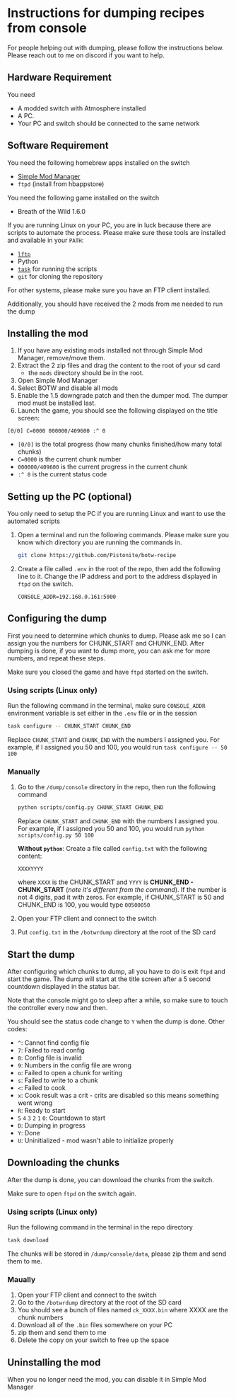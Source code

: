 # Instructions for dumping recipes from console
For people helping out with dumping, please follow the instructions below.
Please reach out to me on discord if you want to help.

## Hardware Requirement
You need
- A modded switch with Atmosphere installed
- A PC.
- Your PC and switch should be connected to the same network

## Software Requirement
You need the following homebrew apps installed on the switch
- [Simple Mod Manager](https://github.com/nadrino/SimpleModManager)
- `ftpd` (install from hbappstore)

You need the following game installed on the switch
- Breath of the Wild 1.6.0

If you are running Linux on your PC, you are in luck because there are scripts
to automate the process. Please make sure these tools are installed
and available in your `PATH`:
- [`lftp`](https://lftp.yar.ru/)
- Python
- [`task`](https://taskfile.dev/) for running the scripts
- `git` for cloning the repository

For other systems, please make sure you have an FTP client installed.

Additionally, you should have received the 2 mods from me needed to run the dump

## Installing the mod
1. If you have any existing mods installed not through Simple Mod Manager, remove/move them.
2. Extract the 2 zip files and drag the content to the root of your sd card
   - the `mods` directory should be in the root.
3. Open Simple Mod Manager
4. Select BOTW and disable all mods
5. Enable the 1.5 downgrade patch and then the dumper mod. The dumper mod must be installed last.
6. Launch the game, you should see the following displayed on the title screen:
```
[0/0] C=0000 000000/409600 :^ 0
```
- `[0/0]` is the total progress (how many chunks finished/how many total chunks)
- `C=0000` is the current chunk number
- `000000/409600` is the current progress in the current chunk
- `:^ 0` is the current status code

## Setting up the PC (optional)
You only need to setup the PC if you are running Linux and
want to use the automated scripts
1. Open a terminal and run the following commands. Please
   make sure you know which directory you are running the commands in.
    ```bash
    git clone https://github.com/Pistonite/botw-recipe
    ```
2. Create a file called `.env` in the root of the repo, then add the following line to it. Change the IP address
    and port to the address displayed in `ftpd` on the switch.
    ```
    CONSOLE_ADDR=192.168.0.161:5000
    ```

## Configuring the dump
First you need to determine which chunks to dump. Please ask me so I can
assign you the numbers for CHUNK_START and CHUNK_END. After dumping is done,
if you want to dump more, you can ask me for more numbers, and repeat these steps.

Make sure you closed the game and have `ftpd` started on the switch.

### Using scripts (Linux only)
Run the following command in the terminal,
make sure `CONSOLE_ADDR` environment variable is set either in the `.env` file or in the session
```bash
task configure -- CHUNK_START CHUNK_END
```
Replace `CHUNK_START` and `CHUNK_END` with the numbers I assigned you.
For example, if I assigned you 50 and 100, you would run `task configure -- 50 100`

### Manually
1. Go to the `/dump/console` directory in the repo, then run the following command
    ```bash
    python scripts/config.py CHUNK_START CHUNK_END
    ```
    Replace `CHUNK_START` and `CHUNK_END` with the numbers I assigned you.
    For example, if I assigned you 50 and 100, you would run `python scripts/config.py 50 100`

    **Without `python`**: Create a file called `config.txt` with the following content:
    ```
    XXXXYYYY
    ```
    where `XXXX` is the CHUNK_START and `YYYY` is **CHUNK_END - CHUNK_START** (*note it's different from the command*).
    If the number is not 4 digits, pad it with zeros.
    For example, if CHUNK_START is 50 and CHUNK_END is 100, you would type `00500050`
2. Open your FTP client and connect to the switch
3. Put `config.txt` in the `/botwrdump` directory at the root of the SD card

## Start the dump
After configuring which chunks to dump, all you have to do is exit `ftpd`
and start the game. The dump will start at the title screen after a 5 second countdown
displayed in the status bar.

Note that the console might go to sleep after a while, so make sure to
touch the controller every now and then.

You should see the status code change to `Y` when the dump is done.
Other codes:
- `^`: Cannot find config file
- `7`: Failed to read config
- `8`: Config file is invalid
- `9`: Numbers in the config file are wrong
- `o`: Failed to open a chunk for writing
- `s`: Failed to write to a chunk
- `<`: Failed to cook
- `x`: Cook result was a crit - crits are disabled so this means something went wrong
- `R`: Ready to start
- `5` `4` `3` `2` `1` `0`: Countdown to start
- `D`: Dumping in progress
- `Y`: Done
- `U`: Uninitialized - mod wasn't able to initialize properly

## Downloading the chunks
After the dump is done, you can download the chunks from the switch.

Make sure to open `ftpd` on the switch again.

### Using scripts (Linux only)
Run the following command in the terminal in the repo directory
```bash
task download
```
The chunks will be stored in `/dump/console/data`, please zip them and send them to me.

### Maually
1. Open your FTP client and connect to the switch
2. Go to the `/botwrdump` directory at the root of the SD card
3. You should see a bunch of files named `ck_XXXX.bin` where XXXX are the chunk numbers
4. Download all of the `.bin` files somewhere on your PC
5. zip them and send them to me
6. Delete the copy on your switch to free up the space

## Uninstalling the mod
When you no longer need the mod, you can disable it in Simple Mod Manager
